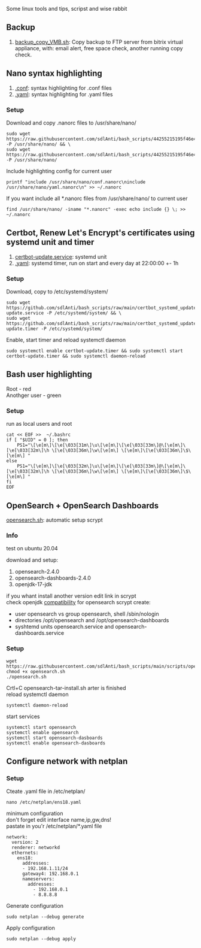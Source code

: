 Some linux tools and tips, scripst and wise rabbit
## Backup
1. [backup_copy_VMB.sh](scripts/backup_copy_VMB.sh): Copy backup to FTP server from bitrix virtual appliance, with: email alert, free space check, another running copy check.  
## Nano syntax highlighting
1. [.conf](scripts/nano_syntax_higlighting/conf.nanorc): syntax highlighting for .conf files
2. [.yaml](scripts/nano_syntax_higlighting/yaml.nanorc): syntax highlighting for .yaml files
### Setup  
Download and copy .nanorc files to /usr/share/nano/ 
```
sudo wget https://raw.githubusercontent.com/sdlAnti/bash_scripts/44255215195f46e499537599b02e147b65111cd7/scripts/nano%20syntax%20higlighting/yaml.nanorc -P /usr/share/nano/ && \
sudo wget https://raw.githubusercontent.com/sdlAnti/bash_scripts/44255215195f46e499537599b02e147b65111cd7/scripts/nano%20syntax%20higlighting/conf.nanorc -P /usr/share/nano/
```
Include highlighting config for current user
```
printf "include /usr/share/nano/conf.nanorc\ninclude /usr/share/nano/yaml.nanorc\n" >> ~/.nanorc
```
If you want include all *.nanorc files from /usr/share/nano/ to current user
```
find /usr/share/nano/ -iname "*.nanorc" -exec echo include {} \; >> ~/.nanorc
```
## Certbot, Renew Let's Encrypt's certificates using systemd unit and timer
1. [certbot-update.service](scripts/certbot_systemd_update/certbot-update.service): systemd unit
2. [.yaml](scripts/certbot_systemd_update/certbot-update.timer): systemd timer, run on start and every day at 22:00:00 +- 1h
### Setup
Download, copy to /etc/systemd/system/
```
sudo wget https://github.com/sdlAnti/bash_scripts/raw/main/certbot_systemd_update/certbot-update.service -P /etc/systemd/system/ && \
sudo wget https://github.com/sdlAnti/bash_scripts/raw/main/certbot_systemd_update/certbot-update.timer -P /etc/systemd/system/ 
``` 
Enable, start timer and reload systemctl daemon
```
sudo systemctl enable certbot-update.timer && sudo systemctl start certbot-update.timer && sudo systemctl daemon-reload
```
## Bash user highlighting  
Root - red  
Anothger user - green  
### Setup  
run as local users and root
```
cat << EOF >>  ~/.bashrc
if [ "$UID" = 0 ]; then
    PS1="\[\e[m\]\[\e[\033[31m\]\u\[\e[m\]\[\e[\033[33m\]@\[\e[m\]\[\e[\033[32m\]\h \[\e[\033[36m\]\w\[\e[m\] \[\e[m\]\[\e[\033[36m\]\$\[\e[m\] "
else
    PS1="\[\e[m\]\[\e[\033[32m\]\u\[\e[m\]\[\e[\033[33m\]@\[\e[m\]\[\e[\033[32m\]\h \[\e[\033[36m\]\w\[\e[m\] \[\e[m\]\[\e[\033[36m\]\$\[\e[m\] "
fi
EOF
```
## OpenSearch + OpenSearch Dashboards
[opensearch.sh](scripts/opensearch.sh): automatic setup scrypt
### Info  
test on ubuntu 20.04

download and setup:  
1.  opensearch-2.4.0
2.  opensearch-dashboards-2.4.0
3.  openjdk-17-jdk  

if you whant install another version edit link in scrypt  
check openjdk [compatibility](https://opensearch.org/docs/latest/opensearch/install/compatibility/) for opensearch
scrypt create:
- user opensearch vs group opensearch, shell /sbin/nologin
- directories /opt/opensearch and /opt/opensearch-dashboards
- syshtemd units opensearch.service and opensearch-dashboards.service

### Setup  
```
wget https://raw.githubusercontent.com/sdlAnti/bash_scripts/main/scripts/opensearch.sh
chmod +x opensearch.sh
./opensearch.sh
```
Crtl+C opensearch-tar-install.sh arter is finished  
reload systemctl daemon 
```
systemctl daemon-reload
```
start services
```
systemctl start opensearch
systemctl enable opensearch
systemctl start opensearch-dasboards
systemctl enable opensearch-dasboards
```
## Configure network with netplan
### Setup
Cteate .yaml file in /etc/netplan/
```
nano /etc/netplan/ens18.yaml
```
minimum configuration  
don't forget edit interface name,ip,gw,dns!  
pastate in you'r /etc/netplan/*.yaml file
```
network:
  version: 2
  renderer: networkd
  ethernets:
    ens18:
      addresses:
      - 192.168.1.11/24
      gateway4: 192.168.0.1
      nameservers:
        addresses:
          - 192.168.0.1
          - 8.8.8.8
```
Generate configuration 
```
sudo netplan --debug generate
```
Apply configuration
```
sudo netplan --debug apply
```
